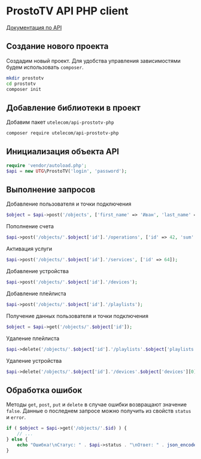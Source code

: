 # ProstoTV API PHP client

[Документация по API](https://docs.api.prosto.tv)

## Создание нового проекта
Создадим новый проект. Для удобства управления зависимостями будем использовать `composer`.
```sh
mkdir prostotv
cd prostotv
composer init
```

## Добавление библиотеки в проект
Добавим пакет `utelecom/api-prostotv-php`
```sh
composer require utelecom/api-prostotv-php
```

## Инициализация объекта API
```php
require 'vendor/autoload.php';
$api = new UTG\ProstoTV('login', 'password');
```

## Выполнение запросов
Добавление пользователя и точки подключения
```php
$object = $api->post('/objects', ['first_name' => 'Иван', 'last_name' => 'Иванов']);
```
Пополнение счета
```php
$api->post('/objects/'.$object['id'].'/operations', ['id' => 42, 'sum' => 100]);
```
Активация услуги
```php
$api->post('/objects/'.$object['id'].'/services', ['id' => 64]);
```
Добавление устройства
```php
$api->post('/objects/'.$object['id'].'/devices');
```
Добавление плейлиста
```php
$api->post('/objects/'.$object['id'].'/playlists');
```
Получение данных пользователя и точки подключения
```php
$object = $api->get('/objects/'.$object['id']);
```
Удаление плейлиста
```php
$api->delete('/objects/'.$object['id'].'/playlists'.$object['playlists'][0]['id']);
```
Удаление устройства
```php
$api->delete('/objects/'.$object['id'].'/devices'.$object['devices'][0]['id']);
```

## Обработка ошибок
Методы `get`, `post`, `put` и `delete` в случае ошибки возвращают значение `false`. Данные о последнем запросе можно получить из свойств `status` и `error`.
```php
if ( $object = $api->get('/objects/'.$id) ) {
    // ...
} else {
    echo "Ошибка!\nСтатус: " . $api->status . "\nОтвет: " . json_encode($api->error) . "\n";
}
```
